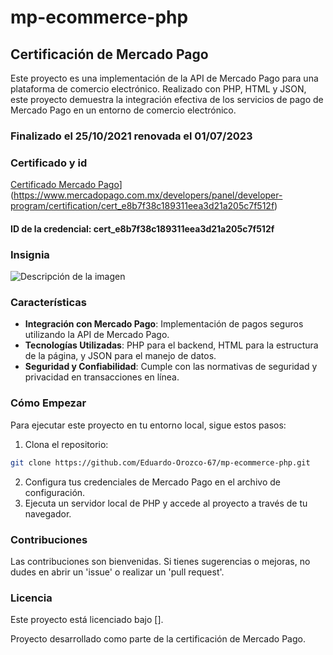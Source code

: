 # mp-ecommerce-php

## Certificación de Mercado Pago

Este proyecto es una implementación de la API de Mercado Pago para una plataforma de comercio electrónico. Realizado con PHP, HTML y JSON, este proyecto demuestra la integración efectiva de los servicios de pago de Mercado Pago en un entorno de comercio electrónico.

### Finalizado el 25/10/2021 renovada el 01/07/2023

### Certificado y id

[Certificado Mercado Pago](https://www.mercadopago.com.mx/developers/panel/developer-program/certification/cert_e8b7f38c189311eea3d21a205c7f512f)](https://www.mercadopago.com.mx/developers/panel/developer-program/certification/cert_e8b7f38c189311eea3d21a205c7f512f)

#### ID de la credencial: cert_e8b7f38c189311eea3d21a205c7f512f

### Insignia

![Descripción de la imagen](URL_DE_LA_IMAGEN)

### Características

- **Integración con Mercado Pago**: Implementación de pagos seguros utilizando la API de Mercado Pago.
- **Tecnologías Utilizadas**: PHP para el backend, HTML para la estructura de la página, y JSON para el manejo de datos.
- **Seguridad y Confiabilidad**: Cumple con las normativas de seguridad y privacidad en transacciones en línea.

### Cómo Empezar

Para ejecutar este proyecto en tu entorno local, sigue estos pasos:

1. Clona el repositorio:
```bash
git clone https://github.com/Eduardo-Orozco-67/mp-ecommerce-php.git
```
2. Configura tus credenciales de Mercado Pago en el archivo de configuración.
3. Ejecuta un servidor local de PHP y accede al proyecto a través de tu navegador.

### Contribuciones

Las contribuciones son bienvenidas. Si tienes sugerencias o mejoras, no dudes en abrir un 'issue' o realizar un 'pull request'.

### Licencia

Este proyecto está licenciado bajo [].

Proyecto desarrollado como parte de la certificación de Mercado Pago.

